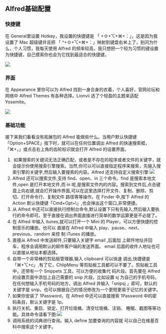 ## Alfred基础配置

### 快捷键

在 General里设置 Hotkey，我设置的快捷键是 「 +⇧+⌥+⌘+：」，这是因为我设置了 Mac 超级键并且把 「 ^+⇧+⌥+⌘+：」映射到键盘右⌘上了，别问为什么，个人习惯，我每天使用 Alfred 的频率较高，我只想把一个较为习惯的键设置为快捷键，自己摸索你也会为它找到最适合的快捷键。

![](http://lionvii.gitcafe.com/img/Alfred_set.png)

### 界面

在 Appearance 里你可以为 Alfred 找到一身合身的衣着，个人喜好，官网论坛和网络中 Alfred Themes 有各种选择。Lionvii 选了个轻盈的主题来适配 Yosemite。

![](http://lionvii.gitcafe.com/img/Alfred_theme.png)

### 基础功能

接下来我们看看没有拓展包的 Alfred 能做些什么。当用户默认快捷键「Option+SPACE」按下时，就可以在任何位置调出 Alfred 的快速搜索框，「⌘+，」或点击右上角的齿轮标识就会打开 Alfred 的设置界面。

  1.  如果搜索的关键词无法正确匹配，或者是不存在的程序或者文件的关键字，就会提示你使用搜索引擎搜索。当然,你可以可以直接指定程序来搜索，先输入搜索引擎的关键字,然后输入要搜索的内容。Alfred 还支持自定义搜索引擎:![](http://lionvii.gitcafe.com/img/Alfred_search.png)
  2. Alfred 还可以搜索文件,支持 find、open、in 三个命令。find 是搜索本地文件,open 是打开本地文件,而 in 呢,是搜索文件内的内容。搜索到文件后,点击键盘上向右键,就会打开操作界面,可以在这里选择打开文件、复制、删除、剪切、打开命令行、复制文件 路径等等操作。在 Finder 中,按下 Alfred 的 Action 默认快捷键「Cmd+Opt+\」,也会弹出这个窗口,非常便捷。
  3. 从 Alfred 中还可以直接执行控制台命令,默认设置下只有先输入,然后输入要执行的命令即可。至于直接在调出界面直接进行简单的数学运算更是不必提了。
  4. 在 Alfred 中输入 itunes,就可以打开一个 Mini 的 Player，可以方便快捷的控制音乐的播放。也可以 直接在 Alfred 中输入 play、pause、next、previous、random 来控 制 iTunes 的播放。
  5. 直接从 Alfred 中发送邮件,只要输入关键字 email ,后面加 上邮件地址并回车，程序会调用默认的邮件客户端的发送界面。 email 后面的收件人地址也可以直接从地址本都选择。
  6. 自带一个非常棒的剪贴板管理器,输入 clipboard 可以快速 调出,快捷键是「⌘+⌥+c」,有了它，ChlipMenu 等剪贴板工具都可以不要了。剪贴板工具中，还带有一个 Snippets 工具，可以方便的收集代 码片段。首先要在 Alfred 的设置页面中添加上自己需要的 snip 片段，比如设置 sj 为自己的手机号码，在任何想输入手机号码的地方，调出 Alfred 并输入「snipsj 」即可，默认的关键字是 snip，也可以根据自己的情况修改为一个更短更易于记忆的关键字。
  7. 如果你安装了 1Password，在 Alfred 中还可以直接搜索 1Password 中的密码条目，默认关键字是 1p。
  8. 执行关机、重启、锁定、打开垃圾桶、清空垃圾桶、注销、 睡眠、截图等等功能。具体命令请看下图:![](http://lionvii.gitcafe.com/img/Alfred_system.png)
  9. 调用系统的词典进行查询。输入 define 加要查询的内容就 可以自己在维基百科中搜索这个关键字。